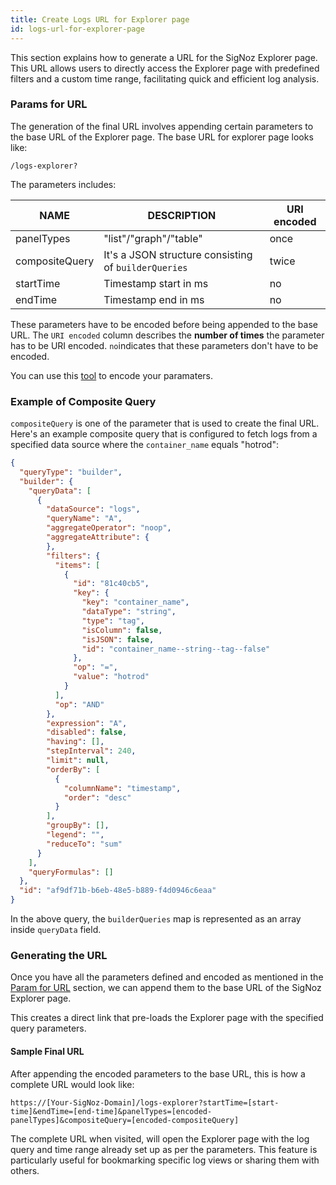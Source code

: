 ```yaml
---
title: Create Logs URL for Explorer page
id: logs-url-for-explorer-page
---
```



This section explains how to generate a URL for the SigNoz Explorer page. This URL allows users to directly access the Explorer page with predefined filters and a custom time range, facilitating quick and efficient log analysis. 

### Params for URL

The generation of the final URL involves appending certain parameters to the base URL of the Explorer page. The base URL for explorer page looks like:
```
/logs-explorer?
```

The parameters includes:

|  NAME  | DESCRIPTION  | URI encoded |
|---|---|---|
|panelTypes| "list"/"graph"/"table"| once |
|compositeQuery| It's a JSON structure consisting of `builderQueries` |twice |
|startTime| Timestamp start in ms| no |
|endTime| Timestamp end in ms| no |

These parameters have to be encoded before being appended to the base URL. 
The `URI encoded` column describes the **number of times** the parameter has to be URI encoded. `no`indicates that these parameters don't have to be encoded.

You can use this [tool](https://meyerweb.com/eric/tools/dencoder/) to encode your paramaters.

### Example of Composite Query 

`compositeQuery` is one of the parameter that is used to create the final URL. Here's an example composite query that is configured to fetch logs from a specified data source where the `container_name` equals "hotrod":

```json
{
  "queryType": "builder",
  "builder": {
    "queryData": [
      {
        "dataSource": "logs",
        "queryName": "A",
        "aggregateOperator": "noop",
        "aggregateAttribute": {
        },
        "filters": {
          "items": [
            {
              "id": "81c40cb5",
              "key": {
                "key": "container_name",
                "dataType": "string",
                "type": "tag",
                "isColumn": false,
                "isJSON": false,
                "id": "container_name--string--tag--false"
              },
              "op": "=",
              "value": "hotrod"
            }
          ],
          "op": "AND"
        },
        "expression": "A",
        "disabled": false,
        "having": [],
        "stepInterval": 240,
        "limit": null,
        "orderBy": [
          {
            "columnName": "timestamp",
            "order": "desc"
          }
        ],
        "groupBy": [],
        "legend": "",
        "reduceTo": "sum"
      }
    ],
    "queryFormulas": []
  },
  "id": "af9df71b-b6eb-48e5-b889-f4d0946c6eaa"
}
```
In the above query, the `builderQueries` map is represented as an array inside `queryData` field.


### Generating the URL

Once you have all the parameters defined and encoded as mentioned in the [Param for URL](#params-for-url) section, we can append them to the base URL of the SigNoz Explorer page.

This creates a direct link that pre-loads the Explorer page with the specified query parameters.

#### Sample Final URL

After appending the encoded parameters to the base URL, this is how a complete URL would look like:

```
https://[Your-SigNoz-Domain]/logs-explorer?startTime=[start-time]&endTime=[end-time]&panelTypes=[encoded-panelTypes]&compositeQuery=[encoded-compositeQuery]

```

The complete URL when visited, will open the Explorer page with the log query and time range already set up as per the parameters. This feature is particularly useful for bookmarking specific log views or sharing them with others.